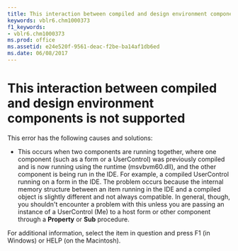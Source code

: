 ```yaml
---
title: This interaction between compiled and design environment components is not supported
keywords: vblr6.chm1000373
f1_keywords:
- vblr6.chm1000373
ms.prod: office
ms.assetid: e24e520f-9561-deac-f2be-ba14af1db6ed
ms.date: 06/08/2017
---
```



# This interaction between compiled and design environment components is not supported

This error has the following causes and solutions:



- This occurs when two components are running together, where one component (such as a form or a UserControl) was previously compiled and is now running using the runtime (msvbvm60.dll), and the other component is being run in the IDE. For example, a compiled UserControl running on a form in the IDE. The problem occurs because the internal memory structure between an item running in the IDE and a compiled object is slightly different and not always compatible. In general, though, you shouldn't encounter a problem with this unless you are passing an instance of a UserControl (Me) to a host form or other component through a **Property** or **Sub** procedure.
    

For additional information, select the item in question and press F1 (in Windows) or HELP (on the Macintosh).


